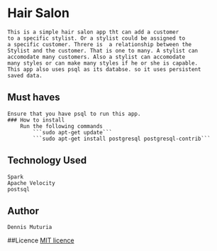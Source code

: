 # Hair Salon
    This is a simple hair salon app tht can add a customer
    to a specific stylist. Or a stylist could be assigned to
    a specific customer. Threre is  a relationship between the 
    Stylist and the customer. That is one to many. A stylist can 
    accomodate many customers. Also a stylist can accomodate 
    many styles or can make many styles if he or she is capable.
    This app also uses psql as its databse. so it uses persistent 
    saved data.

## Must haves
    Ensure that you have psql to run this app.
    ### How to install
        Run the following commands
            ```sudo apt-get update```
            ```sudo apt-get install postgresql postgresql-contrib```

## Technology Used
    Spark
    Apache Velocity 
    postsql
            
## Author
    Dennis Muturia

##Licence
    [MIT licence](license)